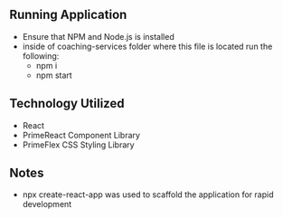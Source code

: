## Running Application
- Ensure that NPM and Node.js is installed
- inside of coaching-services folder where this file is located run the following:
    - npm i
    - npm start


## Technology Utilized
- React
- PrimeReact Component Library
- PrimeFlex CSS Styling Library


## Notes
- npx create-react-app was used to scaffold the application for rapid development